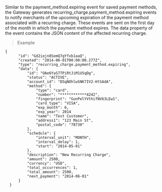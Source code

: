 <div class="method-area">
  <div class="method-copy">
    <div class="method-copy-padding">
      <p>Similar to the <span class="code-green">payment_method.expiring</span> event for saved payment methods, the Gateway generates
      <span class="code-green">recurring_charge.payment_method.expiring</span> events to notify merchants of the upcoming expiration of the payment method associated with a recurring charge. These events are sent on the first day of the month in which the payment method expires. The <span class="code-green">data</span> property of the event contains the JSON content of the affected recurring charge.</p>
    </div>
  </div>
  <blockquote><p>Example</p></blockquote>

  <pre><code class="json">{
      "id": "Gd2iejn8SemQ7gYfxb1aaQ",
      "created": "2014-06-01T00:00:00.277Z",
      "type": "recurring_charge.payment_method.expiring",
      "data": {
          "id": "OAe6YaS7TPiRtJiM1USqDg",
          "status": "ACTIVE",
          "account_id": "D5qNOhlwSNK7IV2-HtSAdA",
          "method": {
              "type": "card",
              "number": "************4242",
              "fingerprint": "GunPelYVthifNV63LEw1",
              "card_type": "VISA",
              "exp_month": 6,
              "exp_year": 2014
              "name": "Test Customer",
              "address1": "123 Main St",
              "postal_code": "78730"
          },
          "schedule": {
              "interval_unit": "MONTH",
              "interval_delay": 1,
              "start": "2014-05-01"
          },
          "description": "New Recurring Charge",
          "amount": 2500,
          "currency": "USD",
          "total_occurrences": 1,
          "total_amount": 2500,
          "next_payment": "2014-06-01"
      }
  }</code>
  </pre>
</div>
